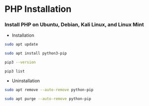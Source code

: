 # PHP Installation

### Install PHP on Ubuntu, Debian, Kali Linux, and Linux Mint

- Installation
```bash
sudo apt update
```
```bash
sudo apt install python3-pip
```
```bash
pip3 --version
```
```bash
pip3 list
```

- Uninstallation
```bash
sudo apt remove --auto-remove python-pip
```
```bash
sudo apt purge --auto-remove python-pip
```